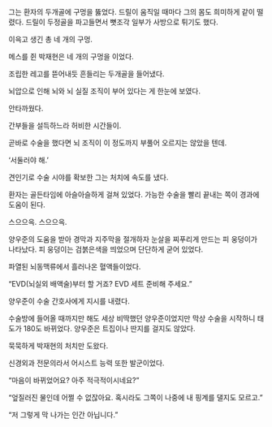 그는 환자의 두개골에 구멍을 뚫었다. 드릴이 움직일 때마다 그의 몸도 희미하게 같이 떨렸다. 드릴이 두정골을 파고들면서 뼛조각 일부가 사방으로 튀기도 했다.

이윽고 생긴 총 네 개의 구멍.

메스를 쥔 박재현은 네 개의 구멍을 이었다.

조립한 레고를 뜯어내듯 흔들리는 두개골을 들어냈다.

뇌압으로 인해 뇌와 뇌 실질 조직이 부어 있다는 게 한눈에 보였다.

안타까웠다.

간부들을 설득하느라 허비한 시간들이.

곧바로 수술을 했다면 뇌 조직이 이 정도까지 부풀어 오르지는 않았을 텐데.

‘서둘러야 해.’

견인기로 수술 시야를 확보한 그는 처치에 속도를 냈다.

환자는 골든타임에 아슬아슬하게 걸쳐 있었다. 가능한 수술을 빨리 끝내는 쪽이 경과에 도움이 된다.

스으으윽. 스으으윽.

양우준의 도움을 받아 경막과 지주막을 절개하자 눈살을 찌푸리게 만드는 피 웅덩이가 나타났다. 피 웅덩이는 검붉은색을 띄었으며 단단하게 굳어 있었다.

파열된 뇌동맥류에서 흘러나온 혈액들이었다.

“EVD(뇌실외 배액술)부터 할 거죠? EVD 세트 준비해 주세요.”

양우준이 수술 간호사에게 지시를 내렸다.

수술방에 들어올 때까지만 해도 세상 비딱했던 양우준이었지만 막상 수술을 시작하니 태도가 180도 바뀌었다. 양우준은 트집이나 딴지를 걸지도 않았다.

묵묵하게 박재현의 처치만 도왔다.

신경외과 전문의라서 어시스트 능력 또한 발군이었다.

“마음이 바뀌었어요? 아주 적극적이시네요?”

“엎질러진 물인데 어쩔 수 없잖아요. 혹시라도 그쪽이 나중에 내 핑계를 댈지도 모르고.”

“저 그렇게 막 나가는 인간 아닙니다.”